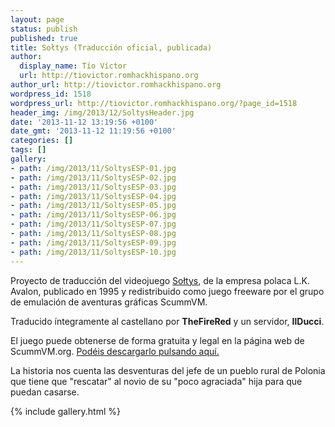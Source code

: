 ```yaml
---
layout: page
status: publish
published: true
title: Sołtys (Traducción oficial, publicada)
author:
  display_name: Tío Víctor
  url: http://tiovictor.romhackhispano.org
author_url: http://tiovictor.romhackhispano.org
wordpress_id: 1518
wordpress_url: http://tiovictor.romhackhispano.org/?page_id=1518
header_img: /img/2013/12/SoltysHeader.jpg
date: '2013-11-12 13:19:56 +0100'
date_gmt: '2013-11-12 11:19:56 +0100'
categories: []
tags: []
gallery:
- path: /img/2013/11/SoltysESP-01.jpg
- path: /img/2013/11/SoltysESP-02.jpg
- path: /img/2013/11/SoltysESP-03.jpg
- path: /img/2013/11/SoltysESP-04.jpg
- path: /img/2013/11/SoltysESP-05.jpg
- path: /img/2013/11/SoltysESP-06.jpg
- path: /img/2013/11/SoltysESP-07.jpg
- path: /img/2013/11/SoltysESP-08.jpg
- path: /img/2013/11/SoltysESP-09.jpg
- path: /img/2013/11/SoltysESP-10.jpg
---
```

Proyecto de traducción del videojuego [Sołtys](http://www.mobygames.com/game/dos/sotys), 
de la empresa polaca L.K. Avalon, publicado en 1995 y redistribuido como juego freeware por el 
grupo de emulación de aventuras gráficas ScummVM.

Traducido íntegramente al castellano por **TheFireRed** y un servidor, **IlDucci**.

El juego puede obtenerse de forma gratuita y legal en la página web de ScummVM.org. 
[Podéis descargarlo pulsando aquí.](http://sourceforge.net/projects/scummvm/files/extras/Soltys/soltys-es-v1.0.zip/download)

La historia nos cuenta las desventuras del jefe de un pueblo rural de Polonia que tiene que 
"rescatar" al novio de su "poco agraciada" hija para que puedan casarse.

{% include gallery.html %}
